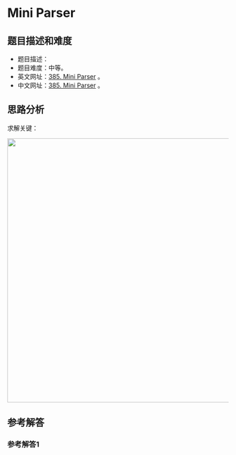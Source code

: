 # Mini Parser

## 题目描述和难度
+ 题目描述：
+ 题目难度：中等。
+ 英文网址：[385. Mini Parser](https://leetcode.com/problems/mini-parser/description/)  。
+ 中文网址：[385. Mini Parser](https://leetcode-cn.com/problems/mini-parser/description/)  。
## 思路分析
求解关键：

<img src="https://liweiwei1419.github.io/images/leetcode-solution/" width="600">

## 参考解答
### 参考解答1

```java

```